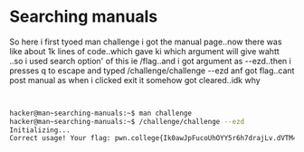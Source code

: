 # Searching manuals
So here i first tyoed man challenge i got the manual page..now there was like about 1k lines of code..which gave ki which argument will give wahtt ..so i used search option'
of this ie /flag..and i got argument as --ezd..then i presses q to escape and typed /challenge/challenge --ezd
anf got flag..cant post manual as when i clicked exit it somehow got cleared..idk why
``` bash

                                                                               Connected!
hacker@man~searching-manuals:~$ man challenge
hacker@man~searching-manuals:~$ /challenge/challenge --ezd
Initializing...
Correct usage! Your flag: pwn.college{Ik0awJpFucoUhOYY5r6h7drajLv.dVTM4QDL1MjN0czW}
```
